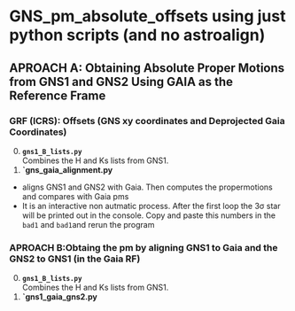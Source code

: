         
# GNS_pm_absolute_offsets using just python scripts (and no astroalign)

## APROACH A: Obtaining Absolute Proper Motions from GNS1 and GNS2 Using GAIA as the Reference Frame

### GRF (ICRS): Offsets (GNS xy coordinates and Deprojected Gaia Coordinates)

0. **`gns1_B_lists.py`**  
   Combines the H and Ks lists from GNS1.
1. **`gns_gaia_alignment.py**

- aligns GNS1 and GNS2 with Gaia. Then computes the propermotions and compares with Gaia pms
- It is an interactive non autmatic process. After the first loop the 3σ star will be printed out in the console. Copy and paste this numbers in the `bad1` and `bad1`and rerun the program


### APROACH B:Obtaing the pm by aligning GNS1 to Gaia and the GNS2 to GNS1 (in the Gaia RF)

0. **`gns1_B_lists.py`**  
   Combines the H and Ks lists from GNS1.
1. **`gns1_gaia_gns2.py**


